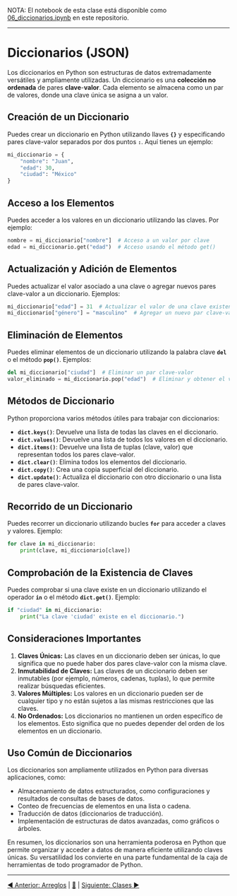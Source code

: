 NOTA: El notebook de esta clase está disponible como [06_diccionarios.ipynb](06_diccionarios.ipynb) en este repositorio.

---

# Diccionarios (JSON)

Los diccionarios en Python son estructuras de datos extremadamente versátiles y ampliamente utilizadas. Un diccionario es una **colección no ordenada** de pares **clave**-**valor**. Cada elemento se almacena como un par de valores, donde una clave única se asigna a un valor.

## **Creación de un Diccionario**

Puedes crear un diccionario en Python utilizando llaves **`{}`** y especificando pares clave-valor separados por dos puntos **`:`**. Aquí tienes un ejemplo:

```python
mi_diccionario = {
    "nombre": "Juan",
    "edad": 30,
    "ciudad": "México"
}
```

## **Acceso a los Elementos**

Puedes acceder a los valores en un diccionario utilizando las claves. Por ejemplo:

```python
nombre = mi_diccionario["nombre"]  # Acceso a un valor por clave
edad = mi_diccionario.get("edad")  # Acceso usando el método get()
```

## **Actualización y Adición de Elementos**

Puedes actualizar el valor asociado a una clave o agregar nuevos pares clave-valor a un diccionario. Ejemplos:

```python
mi_diccionario["edad"] = 31  # Actualizar el valor de una clave existente
mi_diccionario["género"] = "masculino"  # Agregar un nuevo par clave-valor
```

## **Eliminación de Elementos**

Puedes eliminar elementos de un diccionario utilizando la palabra clave **`del`** o el método **`pop()`**. Ejemplos:

```python
del mi_diccionario["ciudad"]  # Eliminar un par clave-valor
valor_eliminado = mi_diccionario.pop("edad")  # Eliminar y obtener el valor
```

## **Métodos de Diccionario**

Python proporciona varios métodos útiles para trabajar con diccionarios:

- **`dict.keys()`**: Devuelve una lista de todas las claves en el diccionario.
- **`dict.values()`**: Devuelve una lista de todos los valores en el diccionario.
- **`dict.items()`**: Devuelve una lista de tuplas (clave, valor) que representan todos los pares clave-valor.
- **`dict.clear()`**: Elimina todos los elementos del diccionario.
- **`dict.copy()`**: Crea una copia superficial del diccionario.
- **`dict.update()`**: Actualiza el diccionario con otro diccionario o una lista de pares clave-valor.

## **Recorrido de un Diccionario**

Puedes recorrer un diccionario utilizando bucles **`for`** para acceder a claves y valores. Ejemplo:

```python
for clave in mi_diccionario:
    print(clave, mi_diccionario[clave])
```

## **Comprobación de la Existencia de Claves**

Puedes comprobar si una clave existe en un diccionario utilizando el operador **`in`** o el método **`dict.get()`**. Ejemplo:

```python
if "ciudad" in mi_diccionario:
    print("La clave 'ciudad' existe en el diccionario.")
```

## **Consideraciones Importantes**

1. **Claves Únicas:** Las claves en un diccionario deben ser únicas, lo que significa que no puede haber dos pares clave-valor con la misma clave.
2. **Inmutabilidad de Claves:** Las claves de un diccionario deben ser inmutables (por ejemplo, números, cadenas, tuplas), lo que permite realizar búsquedas eficientes.
3. **Valores Múltiples:** Los valores en un diccionario pueden ser de cualquier tipo y no están sujetos a las mismas restricciones que las claves.
4. **No Ordenados:** Los diccionarios no mantienen un orden específico de los elementos. Esto significa que no puedes depender del orden de los elementos en un diccionario.

## **Uso Común de Diccionarios**

Los diccionarios son ampliamente utilizados en Python para diversas aplicaciones, como:

- Almacenamiento de datos estructurados, como configuraciones y resultados de consultas de bases de datos.
- Conteo de frecuencias de elementos en una lista o cadena.
- Traducción de datos (diccionarios de traducción).
- Implementación de estructuras de datos avanzadas, como gráficos o árboles.

En resumen, los diccionarios son una herramienta poderosa en Python que permite organizar y acceder a datos de manera eficiente utilizando claves únicas. Su versatilidad los convierte en una parte fundamental de la caja de herramientas de todo programador de Python.

---


[◀ Anterior: Arreglos](05_Arreglos.md) | [🔼](#top) | [Siguiente: Clases ▶](07_clases.md)